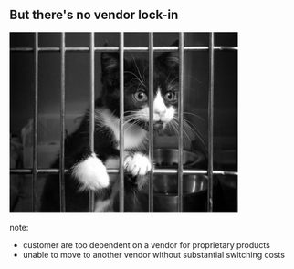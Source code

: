 ##  But there's no vendor lock-in

![](resources/no-vendor-lock-in.jpg)

note:
- customer are too dependent on a vendor for proprietary products 
- unable to move to another vendor without substantial switching costs
